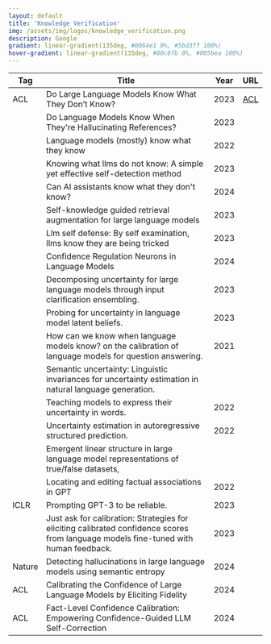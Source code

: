```yaml
---
layout: default
title: 'Knowledge Verification'
img: /assets/img/logos/knowledge_verification.png
description: Google 
gradient: linear-gradient(135deg, #0064e1 0%, #5bd3ff 100%)
hover-gradient: linear-gradient(135deg, #00c6fb 0%, #005bea 100%)
---
```


| Tag | Title | Year | URL | 
|---| -----| ----| ----| 
| ACL | Do Large Language Models Know What They Don’t Know? | 2023 | [ACL](https://aclanthology.org/2023.findings-acl.551/) | 
|    | Do Language Models Know When They're Hallucinating References? | 2023 |
|   | Language models (mostly) know what they know | 2022 |
|   | Knowing what llms do not know: A simple yet effective self-detection method |  2023 |
|   |  Can AI assistants know what they don't know? |  2024 | 
|  | Self-knowledge guided retrieval augmentation for large language models | 2023 | 
|  | Llm self defense: By self examination, llms know they are being tricked | 2023 | 
|  | Confidence Regulation Neurons in Language Models | 2024 |
|  | Decomposing uncertainty for large language models through input clarification ensembling. | 2023 | 
|  | Probing for uncertainty in language model latent beliefs. | 2023| 
|  | How can we know when language models know? on the calibration of language models for question answering. |  2021 | 
|  | Semantic uncertainty: Linguistic invariances for uncertainty estimation in natural language generation. | 
|  | Teaching models to express their uncertainty in words. | 2022 | 
|  | Uncertainty estimation in autoregressive structured prediction. | 2022 |
|  | Emergent linear structure in large language model representations of true/false datasets, | | 
|  | Locating and editing factual associations in GPT | 2022 | 
| ICLR | Prompting GPT-3 to be reliable. | 2023 | 
|  | Just ask for calibration: Strategies for eliciting calibrated confidence scores from language models fine-tuned with human feedback. |  2023| 
| Nature | Detecting hallucinations in large language models using semantic entropy | 2024 | 
| ACL | Calibrating the Confidence of Large Language Models by Eliciting Fidelity | 2024 | 
| ACL | Fact-Level Confidence Calibration: Empowering Confidence-Guided LLM Self-Correction  | 2024 | 

